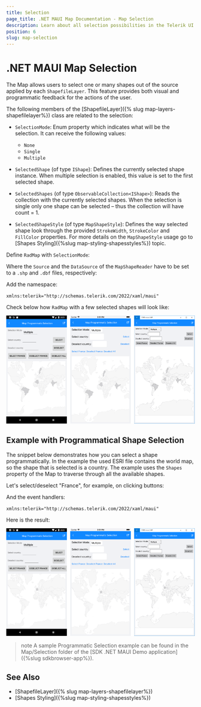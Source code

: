 ```yaml
---
title: Selection
page_title: .NET MAUI Map Documentation - Map Selection
description: Learn about all selection possibilities in the Telerik UI for .NET MAUI Map control.
position: 6
slug: map-selection
---
```


# .NET MAUI Map Selection

The Map allows users to select one or many shapes out of the source applied by each `ShapefileLayer`. This feature provides both visual and programmatic feedback for the actions of the user. 

The following members of the [ShapefileLayer]({% slug map-layers-shapefilelayer%}) class are related to the selection: 

* `SelectionMode`: Enum property which indicates what will be the selection. It can receive the following values:
	* `None`
	* `Single`
	* `Multiple`

* `SelectedShape` (of type `IShape`): Defines the currently selected shape instance. When multiple selection is enabled, this value is set to the first selected shape. 
* `SelectedShapes` (of type `ObservableCollection<IShape>`): Reads the collection with the currently selected shapes. When the selection is single only one shape can be selected – thus the collection will have count = 1. 

* `SelectedShapeStyle` (of type `MapShapeStyle`): Defines the way selected shape look through the provided `StrokeWidth`, `StrokeColor` and `FillColor` properties. For more details on the `MapShapeStyle` usage go to [Shapes Styling]({%slug map-styling-shapesstyles%}) topic.

Define `RadMap` with `SelectionMode`:

<snippet id='map-selection-mode-xaml' />

Where the `Source` and the `DataSource` of the `MapShapeReader` have to be set to a `.shp` and `.dbf` files, respectively:

<snippet id='map-selection-settintsource' />

Add the namespace:

```XAML
xmlns:telerik="http://schemas.telerik.com/2022/xaml/maui"
```

Check below how `RadMap` with a few selected shapes will look like:

![.NET MAUI Map Multiple Selection](images/map_multiple_selection.png)

## Example with Programmatical Shape Selection

The snippet below demonstrates how you can select a shape programmatically. In the example the used ESRI file contains the world map, so the shape that is selected is a country. The example uses the `Shapes` property of the Map to traverse through all the available shapes.

Let's select/deselect "France", for example, on clicking buttons:

<snippet id='map-selectshapes-xaml' />

And the event handlers:

<snippet id='map-selection-runtime-code' />

```XAML
xmlns:telerik="http://schemas.telerik.com/2022/xaml/maui"
```

Here is the result:

![.NET MAUI Map Programmatic Selection](images/map_programmatic_selection.png)

>note A sample Programmatic Selection example can be found in the Map/Selection folder of the [SDK .NET MAUI Demo application]({%slug sdkbrowser-app%}).

## See Also

- [ShapefileLayer]({% slug map-layers-shapefilelayer%})
- [Shapes Styling]({%slug map-styling-shapesstyles%})

